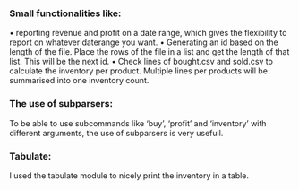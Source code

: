 ### Small functionalities like:
• reporting revenue and profit on a date range, which gives the flexibility to report on whatever daterange you want.
• Generating an id based on the length of the file. Place the rows of the file in a list and get the length of that list. This will be the next id.
• Check lines of bought.csv and sold.csv to calculate the inventory per product. Multiple lines per products will be summarised into one inventory count.

### The use of subparsers:
To be able to use subcommands like ‘buy’, ‘profit’ and ‘inventory’ with different arguments, the use of subparsers is very usefull.

### Tabulate:
I used the tabulate module to nicely print the inventory in a table.
